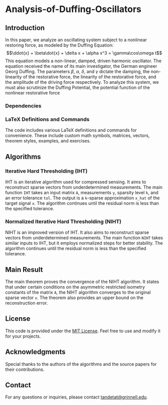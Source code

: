 # Analysis-of-Duffing-Oscillators


## Introduction

In this paper, we analyze an oscillating system subject to a nonlinear restoring force, as modeled by the Duffing Equation: $$\ddot{x} + \beta\dot{x} + \delta x + \alpha x^3 = \gamma\cos\omega t$$
This equation models a non-linear, damped, driven harmonic oscillator. The equation received the name of its main investigator, the German engineer Georg Duffing. The parameters $\beta$, $\alpha$, $\delta$, and $\gamma$ dictate the damping, the non-linearity of the restorative force, the linearity of the restorative force, and the amplitude of the driving force respectively. To analyze this system, we must also scrutinize the Duffing Potential, the potential function of the nonlinear restorative force
### Dependencies

### LaTeX Definitions and Commands

The code includes various LaTeX definitions and commands for convenience. These include custom math symbols, matrices, vectors, theorem styles, examples, and exercises.

## Algorithms

### Iterative Hard Thresholding (IHT)

IHT is an iterative algorithm used for compressed sensing. It aims to reconstruct sparse vectors from underdetermined measurements. The main function `IHT` takes an input matrix `A`, measurements `y`, sparsity level `k`, and an error tolerance `tol`. The output is a `k`-sparse approximation `x_hat` of the target signal `x`. The algorithm continues until the residual norm is less than the specified tolerance.

### Normalized Iterative Hard Thresholding (NIHT)

NIHT is an improved version of IHT. It also aims to reconstruct sparse vectors from underdetermined measurements. The main function `NIHT` takes similar inputs to IHT, but it employs normalized steps for better stability. The algorithm continues until the residual norm is less than the specified tolerance.

## Main Result

The main theorem proves the convergence of the NIHT algorithm. It states that under certain conditions on the asymmetric restricted isometry constants of the matrix `A`, the NIHT algorithm converges to the original sparse vector `x`. The theorem also provides an upper bound on the reconstruction error.

## License

This code is provided under the [MIT License](LICENSE). Feel free to use and modify it for your projects.

## Acknowledgments

Special thanks to the authors of the algorithms and the source papers for their contributions.

## Contact

For any questions or inquiries, please contact [tandetat@grinnell.edu](mailto:tandetat@grinnell.edu).
